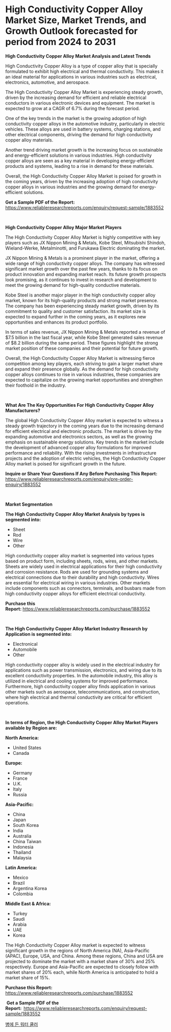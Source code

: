 <p><h1>High Conductivity Copper Alloy Market Size, Market Trends, and Growth Outlook forecasted for period from 2024 to 2031</h1></p><p><strong>High Conductivity Copper Alloy Market Analysis and Latest Trends</strong></p>
<p><p>High Conductivity Copper Alloy is a type of copper alloy that is specially formulated to exhibit high electrical and thermal conductivity. This makes it an ideal material for applications in various industries such as electrical, electronics, automotive, and aerospace.</p><p>The High Conductivity Copper Alloy Market is experiencing steady growth, driven by the increasing demand for efficient and reliable electrical conductors in various electronic devices and equipment. The market is expected to grow at a CAGR of 6.7% during the forecast period.</p><p>One of the key trends in the market is the growing adoption of high conductivity copper alloys in the automotive industry, particularly in electric vehicles. These alloys are used in battery systems, charging stations, and other electrical components, driving the demand for high conductivity copper alloy materials.</p><p>Another trend driving market growth is the increasing focus on sustainable and energy-efficient solutions in various industries. High conductivity copper alloys are seen as a key material in developing energy-efficient products and systems, leading to a rise in demand for these materials.</p><p>Overall, the High Conductivity Copper Alloy Market is poised for growth in the coming years, driven by the increasing adoption of high conductivity copper alloys in various industries and the growing demand for energy-efficient solutions.</p></p>
<p><strong>Get a Sample PDF of the Report:&nbsp;</strong> <a href="https://www.reliableresearchreports.com/enquiry/request-sample/1883552">https://www.reliableresearchreports.com/enquiry/request-sample/1883552</a></p>
<p>&nbsp;</p>
<p><strong>High Conductivity Copper Alloy Major Market Players</strong></p>
<p><p>The High Conductivity Copper Alloy Market is highly competitive with key players such as JX Nippon Mining & Metals, Kobe Steel, Mitsubishi Shindoh, Wieland-Werke, Metalminotti, and Furukawa Electric dominating the market. </p><p>JX Nippon Mining & Metals is a prominent player in the market, offering a wide range of high conductivity copper alloys. The company has witnessed significant market growth over the past few years, thanks to its focus on product innovation and expanding market reach. Its future growth prospects look promising, as it continues to invest in research and development to meet the growing demand for high-quality conductive materials.</p><p>Kobe Steel is another major player in the high conductivity copper alloy market, known for its high-quality products and strong market presence. The company has been experiencing steady market growth, driven by its commitment to quality and customer satisfaction. Its market size is expected to expand further in the coming years, as it explores new opportunities and enhances its product portfolio.</p><p>In terms of sales revenue, JX Nippon Mining & Metals reported a revenue of $7.5 billion in the last fiscal year, while Kobe Steel generated sales revenue of $8.2 billion during the same period. These figures highlight the strong market position of these companies and their potential for future growth.</p><p>Overall, the High Conductivity Copper Alloy Market is witnessing fierce competition among key players, each striving to gain a larger market share and expand their presence globally. As the demand for high conductivity copper alloys continues to rise in various industries, these companies are expected to capitalize on the growing market opportunities and strengthen their foothold in the industry.</p></p>
<p>&nbsp;</p>
<p><strong>What Are The Key Opportunities For High Conductivity Copper Alloy Manufacturers?</strong></p>
<p><p>The global High Conductivity Copper Alloy market is expected to witness a steady growth trajectory in the coming years due to the increasing demand for efficient electrical and electronic products. The market is driven by the expanding automotive and electronics sectors, as well as the growing emphasis on sustainable energy solutions. Key trends in the market include the development of advanced copper alloy formulations for improved performance and reliability. With the rising investments in infrastructure projects and the adoption of electric vehicles, the High Conductivity Copper Alloy market is poised for significant growth in the future.</p></p>
<p><strong>Inquire or Share Your Questions If Any Before Purchasing This Report:</strong> <a href="https://www.reliableresearchreports.com/enquiry/pre-order-enquiry/1883552">https://www.reliableresearchreports.com/enquiry/pre-order-enquiry/1883552</a></p>
<p>&nbsp;</p>
<p><strong>Market Segmentation</strong></p>
<p><strong>The High Conductivity Copper Alloy Market Analysis by types is segmented into:</strong></p>
<p><ul><li>Sheet</li><li>Rod</li><li>Wire</li><li>Other</li></ul></p>
<p><p>High conductivity copper alloy market is segmented into various types based on product form, including sheets, rods, wires, and other markets. Sheets are widely used in electrical applications for their high conductivity and corrosion resistance. Rods are used for grounding systems and electrical connections due to their durability and high conductivity. Wires are essential for electrical wiring in various industries. Other markets include components such as connectors, terminals, and busbars made from high conductivity copper alloys for efficient electrical conductivity.</p></p>
<p><strong>Purchase this Report:&nbsp;</strong><a href="https://www.reliableresearchreports.com/purchase/1883552">https://www.reliableresearchreports.com/purchase/1883552</a></p>
<p>&nbsp;</p>
<p><strong>The High Conductivity Copper Alloy Market Industry Research by Application is segmented into:</strong></p>
<p><ul><li>Electronical</li><li>Automobile</li><li>Other</li></ul></p>
<p><p>High conductivity copper alloy is widely used in the electrical industry for applications such as power transmission, electronics, and wiring due to its excellent conductivity properties. In the automobile industry, this alloy is utilized in electrical and cooling systems for improved performance. Furthermore, high conductivity copper alloy finds application in various other markets such as aerospace, telecommunications, and construction, where high electrical and thermal conductivity are critical for efficient operations.</p></p>
<p>&nbsp;</p>
<p><strong>In terms of Region, the High Conductivity Copper Alloy Market Players available by Region are:</strong></p>
<p>
    <p> <strong> North America: </strong>
        <ul>
            <li>United States</li>
            <li>Canada</li>
        </ul>
        </p> 
    <p> <strong> Europe: </strong>
        <ul>
            <li>Germany</li>
            <li>France</li>
            <li>U.K.</li>
            <li>Italy</li>
            <li>Russia</li>
        </ul>
        </p> 
    <p> <strong> Asia-Pacific: </strong>
        <ul>
            <li>China</li>
            <li>Japan</li>
            <li>South Korea</li>
            <li>India</li>
            <li>Australia</li>
            <li>China Taiwan</li>
            <li>Indonesia</li>
            <li>Thailand</li>
            <li>Malaysia</li>
        </ul>
        </p> 
    <p> <strong> Latin America: </strong>
        <ul>
            <li>Mexico</li>
            <li>Brazil</li>
            <li>Argentina Korea</li>
            <li>Colombia</li>
        </ul>
        </p> 
    <p> <strong> Middle East & Africa: </strong>
        <ul>
            <li>Turkey</li>
            <li>Saudi</li>
            <li>Arabia</li>
            <li>UAE</li>
            <li>Korea</li>
        </ul>
    </p>
    </p>
<p><p>The High Conductivity Copper Alloy market is expected to witness significant growth in the regions of North America (NA), Asia-Pacific (APAC), Europe, USA, and China. Among these regions, China and USA are projected to dominate the market with a market share of 30% and 25% respectively. Europe and Asia-Pacific are expected to closely follow with market shares of 20% each, while North America is anticipated to hold a market share of 15%.</p></p>
<p><strong>Purchase this Report: </strong><a href="https://www.reliableresearchreports.com/purchase/1883552">https://www.reliableresearchreports.com/purchase/1883552</a></p>
<p>&nbsp;<strong>Get a Sample PDF of the Report:&nbsp;&nbsp;</strong><a href="https://www.reliableresearchreports.com/enquiry/request-sample/1883552">https://www.reliableresearchreports.com/enquiry/request-sample/1883552</a></p>
<p><strong></strong></p>
<p><p><a href="https://github.com/laholand/Market-Research-Report-List-2/blob/main/6840287193818.md">병에 든 워터 쿨러</a></p></p>